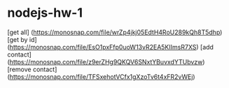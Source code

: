 # nodejs-hw-1

[get all] (https://monosnap.com/file/wrZp4jkj05EdtH4RoU289kQh8T5dhp)
[get by id] (https://monosnap.com/file/EsO1pxFfp0uoW13vR2EA5KIImsR7XS)
[add contact] (https://monosnap.com/file/z9erZHg9QKQV6SNxtYBuvxdYTUbvzw)
[remove contact] (https://monosnap.com/file/TFSxehotVCfx1gXzoTv6t4xFR2vWEj)
